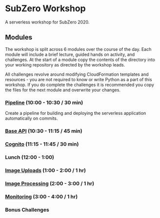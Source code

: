 # SubZero Workshop

A serverless workshop for SubZero 2020.

## Modules

The workshop is split across 6 modules over the course of the day. Each module will include a brief lecture, guided hands on activity, and challenges. At the start of a module copy the contents of the directory into your working repository as directed by the workshop leads.

All challenges revolve around modifying CloudFormation templates and resources - you are not required to know or write Python as a part of this workshop. If you do complete the challenges it is recommended you copy the files for the next module and overwrite your changes.

### [Pipeline](1_Pipeline/README.md) (10:00 - 10:30 / 30 min)

Create a pipeline for building and deploying the serverless application automatically on commits.

### [Base API](2_Base_API/README.md) (10:30 - 11:15 / 45 min)

### [Cognito](3_Cognito/README.md) (11:15 - 11:45 / 30 min)

### Lunch (12:00 - 1:00)

### [Image Uploads](4_Image_Uploads/README.md) (1:00 - 2:00 / 1 hr)

### [Image Processing](5_Image_Processing/README.md) (2:00 - 3:00 / 1 hr)

### [Monitoring](6_Monitoring/README.md) (3:00 - 4:00 / 1 hr)

### Bonus Challenges
